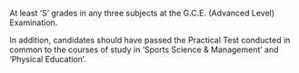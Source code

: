 At least ‘S’ grades in any three subjects at the G.C.E. (Advanced Level) Examination.

In addition, candidates should have passed the Practical Test conducted in common to the courses of study in ‘Sports Science & Management’ and ‘Physical Education’.